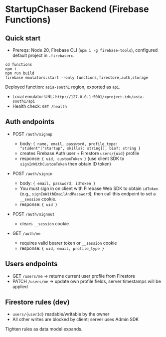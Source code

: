 # StartupChaser Backend (Firebase Functions)

## Quick start

- Prereqs: Node 20, Firebase CLI (`npm i -g firebase-tools`), configured default project in `.firebaserc`.

```
cd functions
npm i
npm run build
firebase emulators:start --only functions,firestore,auth,storage
```

Deployed function: `asia-south1` region, exported as `api`.

- Local emulator URL: `http://127.0.0.1:5001/<project-id>/asia-south1/api`
- Health check: `GET /health`

## Auth endpoints

- POST `/auth/signup`
  - body: `{ name, email, password, profile_type: "student"|"startup", skills?: string[], bio?: string }`
  - creates Firebase Auth user + Firestore `users/{uid}` profile
  - response: `{ uid, customToken }` (use client SDK to `signInWithCustomToken` then obtain ID token)

- POST `/auth/signin`
  - body: `{ email, password, idToken }`
  - You must sign in on client with Firebase Web SDK to obtain `idToken` (e.g., `signInWithEmailAndPassword`), then call this endpoint to set a `__session` cookie.
  - response: `{ uid }`

- POST `/auth/signout`
  - clears `__session` cookie

- GET `/auth/me`
  - requires valid bearer token or `__session` cookie
  - response: `{ uid, email, profile_type }`

## Users endpoints

- GET `/users/me` → returns current user profile from Firestore
- PATCH `/users/me` → update own profile fields, server timestamps will be applied

## Firestore rules (dev)

- `users/{userId}` readable/writable by the owner
- All other writes are blocked by client; server uses Admin SDK

Tighten rules as data model expands.
